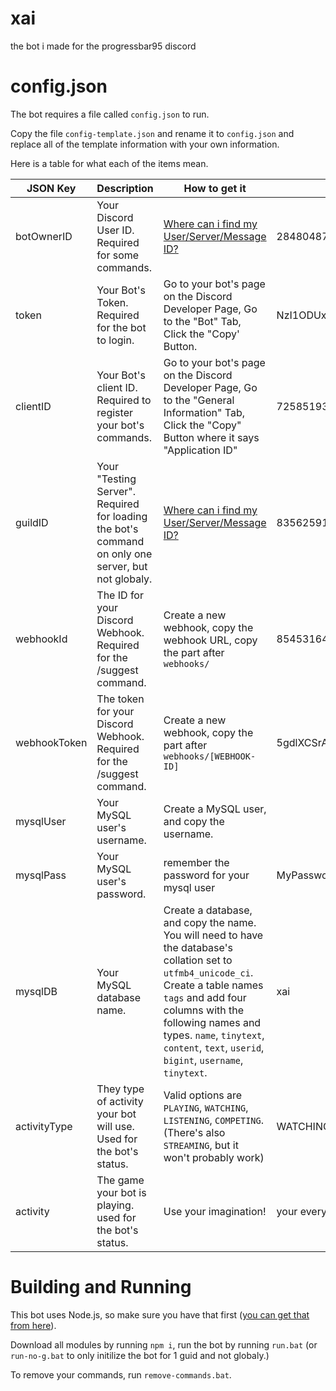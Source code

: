 # xai
the bot i made for the progressbar95 discord

# config.json

The bot requires a file called `config.json` to run. 

Copy the file `config-template.json` and rename it to `config.json` and replace all of the template information with your own information.

Here is a table for what each of the items mean.

| JSON Key     | Description                                                                                         | How to get it                                                                                                                                      | Example                                                              |
|--------------|-----------------------------------------------------------------------------------------------------|----------------------------------------------------------------------------------------------------------------------------------------------------|----------------------------------------------------------------------|
| botOwnerID   | Your Discord User ID. Required for some commands.                                                   | [Where can i find my User/Server/Message ID?](https://support.discord.com/hc/en-us/articles/206346498-Where-can-I-find-my-User-Server-Message-ID-) | 284804878604435476                                                   |
| token        | Your Bot's Token. Required for the bot to login.                                                    | Go to your bot's page on the Discord Developer Page, Go to the "Bot" Tab, Click the "Copy' Button.                                                 | NzI1ODUxOTMzMjA5Nzg4NDQ4.XvUwSg.oiS1YI3ujhu3jz70qd2-kZJOTUs          |
| clientID     | Your Bot's client ID. Required to register your bot's commands.                                     | Go to your bot's page on the Discord Developer Page, Go to the "General Information" Tab, Click the "Copy" Button where it says "Application ID"   | 725851933209788448                                                   |
| guildID      | Your "Testing Server".  Required for loading the bot's command on only one server, but not globaly. | [Where can i find my User/Server/Message ID?](https://support.discord.com/hc/en-us/articles/206346498-Where-can-I-find-my-User-Server-Message-ID-) | 835625916922986556                                                   |
| webhookId    | The ID for your Discord Webhook. Required for the /suggest command.                                 | Create a new webhook, copy the webhook URL, copy the part after `webhooks/`                                                                        | 854531644504932352                                                   |
| webhookToken | The token for your Discord Webhook. Required for the /suggest command.                              | Create a new webhook, copy the part after `webhooks/[WEBHOOK-ID]`                                                                                  | 5gdlXCSrANZhv3y0qBBNXGu0ZqiTF17ikRASyp5nBv8V3ty1BD_n_fpAfkPrtbEDLri7 |
| mysqlUser    | Your MySQL user's username.| Create a MySQL user, and copy the username.|                                                                      |
| mysqlPass    | Your MySQL user's password.| remember the password for your mysql user |MyPassword|
| mysqlDB      | Your MySQL database name.|Create a database, and copy the name. You will need to have the database's collation set to `utfmb4_unicode_ci`. Create a table names `tags` and add four columns with the following names and types. `name`, `tinytext`, `content`, `text`, `userid`, `bigint`, `username`, `tinytext`.|xai|
| activityType | They type of activity your bot will use. Used for the bot's status.                                 | Valid options are `PLAYING`, `WATCHING`, `LISTENING`, `COMPETING`. (There's also `STREAMING`, but it won't probably work)                          | WATCHING                                                             |
| activity     | The game your bot is playing. used for the bot's status.                                            | Use your imagination!                                                                                                                              | your every move.                                                     |

# Building and Running

This bot uses Node.js, so make sure you have that first ([you can get that from here](https://nodejs.org/en/)).

Download all modules by running `npm i`, run the bot by running `run.bat` (or `run-no-g.bat` to only initilize the bot for 1 guid and not globaly.)

To remove your commands, run `remove-commands.bat`.
